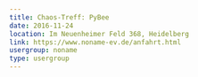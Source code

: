 ```yaml
---
title: Chaos-Treff: PyBee
date: 2016-11-24
location: Im Neuenheimer Feld 368, Heidelberg
link: https://www.noname-ev.de/anfahrt.html
usergroup: noname
type: usergroup
---
```

